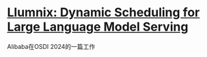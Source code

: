 # [Llumnix: Dynamic Scheduling for Large Language Model Serving](https://arxiv.org/abs/2406.03243)

Alibaba在OSDI 2024的一篇工作